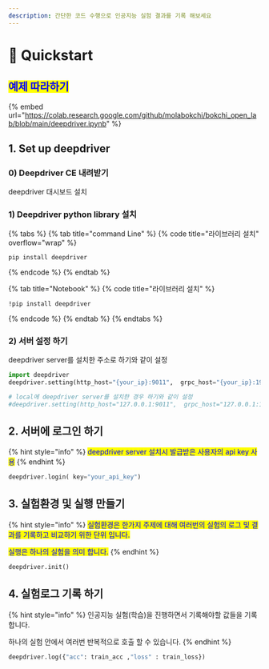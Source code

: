 ```yaml
---
description: 간단한 코드 수행으로 인공지능 실험 결과를 기록 해보세요
---
```


# 🚀 Quickstart

## <mark style="color:blue;">예제 따라하기</mark>

{% embed url="https://colab.research.google.com/github/molabokchi/bokchi_open_lab/blob/main/deepdriver.ipynb" %}

## 1. Set up deepdriver

### 0) Deepdriver CE 내려받기

deepdriver 대시보드 설치



### 1) Deepdriver python  library 설치

{% tabs %}
{% tab title="command Line" %}
{% code title="라이브러리 설치" overflow="wrap" %}
```
pip install deepdriver
```
{% endcode %}
{% endtab %}

{% tab title="Notebook" %}
{% code title="라이브러리 설치" %}
```
!pip install deepdriver
```
{% endcode %}
{% endtab %}
{% endtabs %}

### 2) 서버 설정 하기

deepdriver server를 설치한 주소로 하기와 같이 설정

```python
import deepdriver
deepdriver.setting(http_host="{your_ip}:9011",  grpc_host="{your_ip}:19051")

# local에 deepdriver server를 설치한 경우 하기와 같이 설정
#deepdriver.setting(http_host="127.0.0.1:9011",  grpc_host="127.0.0.1:19051")
```

## 2. 서버에 로그인 하기

{% hint style="info" %}
<mark style="color:blue;">deepdriver server 설치시 발급받은 사용자의 api key 사용</mark>
{% endhint %}

```python
deepdriver.login( key="your_api_key")
```

## 3. 실험환경  및  실행 만들기

{% hint style="info" %}
<mark style="color:blue;">실험환경은 한가지 주제에 대해 여러번의  실험의 로그 및 결과를    기록하고 비교하기 위한 단위 입니다.</mark>

<mark style="color:blue;">실행은 하나의 실험을 의미 합니다.</mark>
{% endhint %}

```python
deepdriver.init()
```

## 4. 실험로그 기록 하기

{% hint style="info" %}
인공지능 실험(학습)을 진행하면서 기록해야할 값들을 기록 합니다.

하나의 실험 안에서 여러번 반복적으로 호출 할 수 있습니다.
{% endhint %}

```python
deepdriver.log({"acc": train_acc ,"loss" : train_loss})
```
